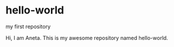 # hello-world
my first repository

Hi, I am Aneta. 
This is my awesome repository named hello-world.
